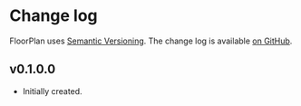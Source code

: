 Change log
==========

FloorPlan uses [Semantic Versioning][1].
The change log is available [on GitHub][2].

[1]: http://semver.org/spec/v2.0.0.html
[2]: https://github.com/joranvar/FloorPlan/releases

## v0.1.0.0

* Initially created.
